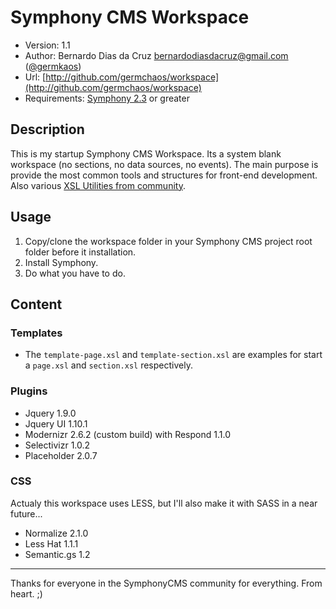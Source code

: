 # Symphony CMS Workspace
- Version: 1.1
- Author: Bernardo Dias da Cruz <bernardodiasdacruz@gmail.com> ([@germkaos](http://twitter.com/germkaos))
- Url: [http://github.com/germchaos/workspace](http://github.com/germchaos/workspace)
- Requirements: [Symphony 2.3](https://github.com/symphonycms/symphony-2) or greater

## Description
This is my startup Symphony CMS Workspace. Its a system blank workspace (no sections, no data sources, no events).
The main purpose is provide the most common tools and structures for front-end development. Also various [XSL Utilities from community](http://getsymphony.com/download/xslt-utilities/).

## Usage
1. Copy/clone the workspace folder in your Symphony CMS project root folder before it installation.
2. Install Symphony.
3. Do what you have to do.

## Content

### Templates

- The `template-page.xsl` and `template-section.xsl` are examples for start a `page.xsl` and `section.xsl` respectively.

### Plugins

- Jquery 1.9.0
- Jquery UI 1.10.1
- Modernizr 2.6.2 (custom build) with Respond 1.1.0
- Selectivizr 1.0.2
- Placeholder 2.0.7

### CSS

Actualy this workspace uses LESS, but I'll also make it with SASS in a near future...

- Normalize 2.1.0
- Less Hat 1.1.1
- Semantic.gs 1.2

---

Thanks for everyone in the SymphonyCMS community for everything. From heart. ;)
